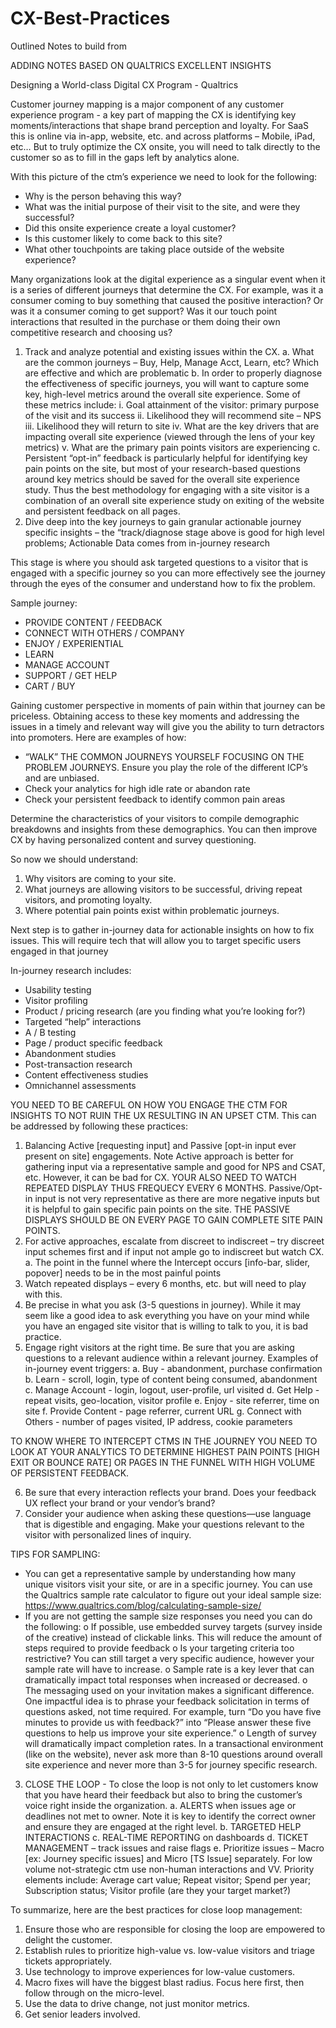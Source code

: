 # CX-Best-Practices
Outlined Notes to build from

ADDING NOTES BASED ON QUALTRICS EXCELLENT INSIGHTS

Designing a World-class Digital CX Program - Qualtrics

Customer journey mapping is a major component of any customer experience program - a key part of mapping the CX is identifying key moments/interactions that shape brand perception and loyalty.  For SaaS this is online via in-app, website, etc. and across platforms – Mobile, iPad, etc…
But to truly optimize the CX onsite, you will need to talk directly to the customer so as to fill in the gaps left by analytics alone.

With this picture of the ctm’s experience we need to look for the following:
-	Why is the person behaving this way?
-	What was the initial purpose of their visit to the site, and were they successful?
-	Did this onsite experience create a loyal customer?
-	Is this customer likely to come back to this site?
-	What other touchpoints are taking place outside of the website experience?

Many organizations look at the digital experience as a singular event when it is a series of different journeys that determine the CX.  For example, was it a consumer coming to buy something that caused the positive interaction? Or was it a consumer coming to get support?  Was it our touch point interactions that resulted in the purchase or them doing their own competitive research and choosing us?

1.	Track and analyze potential and existing issues within the CX.
a.	What are the common journeys – Buy, Help, Manage Acct, Learn, etc?  Which are effective and which are problematic
b.	In order to properly diagnose the effectiveness of specific journeys, you will want to capture some key, high-level metrics around the overall site experience. Some of these metrics include:
i.	Goal attainment of the visitor: primary purpose of the visit and its success
ii.	Likelihood they will recommend site – NPS
iii.	Likelihood they will return to site
iv.	What are the key drivers that are impacting overall site experience (viewed through the lens of your key metrics)
v.	What are the primary pain points visitors are experiencing
c.	Persistent “opt-in” feedback is particularly helpful for identifying key pain points on the site, but most of your research-based questions around key metrics should be saved for the overall site experience study.  Thus the best methodology for engaging with a site visitor is a combination of an overall site experience study on exiting of the website and persistent feedback on all pages.
2.	Dive deep into the key journeys to gain granular actionable journey specific insights – the “track/diagnose stage above is good for high level problems; Actionable Data comes from in-journey research

This stage is where you should ask targeted questions to a visitor that is engaged with a specific journey so you can more effectively see the journey through the eyes of the consumer and understand how to fix the problem.

Sample journey:

-	PROVIDE CONTENT / FEEDBACK
-	CONNECT WITH OTHERS / COMPANY
-	ENJOY / EXPERIENTIAL
-	LEARN
-	MANAGE ACCOUNT
-	SUPPORT / GET HELP
-	CART / BUY

Gaining customer perspective in moments of pain within that journey can be priceless. Obtaining access to these key moments and addressing the issues in a timely and relevant way will give you the ability to turn detractors into promoters.  Here are examples of how:
-	“WALK” THE COMMON JOURNEYS YOURSELF FOCUSING ON THE PROBLEM JOURNEYS.  Ensure you play the role of the different ICP’s and are unbiased.  
-	Check your analytics for high idle rate or abandon rate
-	Check your persistent feedback to identify common pain areas

Determine the characteristics of your visitors to compile demographic breakdowns and insights from these demographics.  You can then improve CX by having personalized content and survey questioning.

So now we should understand:
1. Why visitors are coming to your site.
2. What journeys are allowing visitors to be successful, driving repeat visitors, and promoting loyalty.
3. Where potential pain points exist within problematic journeys.

Next step is to gather in-journey data for actionable insights on how to fix issues.  This will require tech that will allow you to target specific users engaged in that journey

In-journey research includes:
-	Usability testing
-	Visitor profiling
-	Product / pricing research (are you finding what you’re looking for?)
-	Targeted “help” interactions
-	A / B testing
-	Page / product specific feedback
-	Abandonment studies
-	Post-transaction research
-	Content effectiveness studies
-	Omnichannel assessments

YOU NEED TO BE CAREFUL ON HOW YOU ENGAGE THE CTM FOR INSIGHTS TO NOT RUIN THE UX RESULTING IN AN UPSET CTM.  This can be addressed by following these practices:
1.	Balancing Active [requesting input] and Passive [opt-in input ever present on site] engagements.  Note Active approach is better for gathering input via a representative sample and good for NPS and CSAT, etc.  However, it can be bad for CX.  YOUR ALSO NEED TO WATCH REPEATED DISPLAY THUS FREQUECY EVERY 6 MONTHS.  Passive/Opt-in input is not very representative as there are more negative inputs but it is helpful to gain specific pain points on the site.  THE PASSIVE DISPLAYS SHOULD BE ON EVERY PAGE TO GAIN COMPLETE SITE PAIN POINTS.
2.	For active approaches, escalate from discreet to indiscreet – try discreet input schemes first and if input not ample go to indiscreet but watch CX.
a.	The point in the funnel where the Intercept occurs [info-bar, slider, popover] needs to be in the most painful points
3.	Watch repeated displays – every 6 months, etc. but will need to play with this.
4.	Be precise in what you ask (3-5 questions in journey). While it may seem like a good idea to ask everything you have on your mind while you have an engaged site visitor that is willing to talk to you, it is bad practice.
5.	Engage right visitors at the right time. Be sure that you are asking questions to a relevant audience within a relevant journey.  Examples of in-journey event triggers:
a.	Buy - abandonment, purchase confirmation
b.	Learn - scroll, login, type of content being consumed, abandonment
c.	Manage Account - login, logout, user-profile, url visited
d.	Get Help - repeat visits, geo-location, visitor profile
e.	Enjoy - site referrer, time on site
f.	Provide Content - page referrer, current URL
g.	Connect with Others - number of pages visited, IP address, cookie parameters

TO KNOW WHERE TO INTERCEPT CTMS IN THE JOURNEY YOU NEED TO LOOK AT YOUR ANALYTICS TO DETERMINE HIGHEST PAIN POINTS [HIGH EXIT OR BOUNCE RATE] OR PAGES IN THE FUNNEL WITH HIGH VOLUME OF PERSISTENT FEEDBACK.

6.	Be sure that every interaction reflects your brand.  Does your feedback UX reflect your brand or your vendor’s brand?
7.	Consider your audience when asking these questions—use language that is digestible and engaging. Make your questions relevant to the visitor with personalized lines of inquiry.

TIPS FOR SAMPLING:

-	You can get a representative sample by understanding how many unique visitors visit your site, or are in a specific journey.  You can use the Qualtrics sample rate calculator to figure out your ideal sample size:  https://www.qualtrics.com/blog/calculating-sample-size/
-	If you are not getting the sample size responses you need you can do the following:
o	If possible, use embedded survey targets (survey inside of the creative) instead of clickable links. This will reduce the amount of steps required to provide feedback
o	Is your targeting criteria too restrictive? You can still target a very specific audience, however your sample rate will have to increase.
o	Sample rate is a key lever that can dramatically impact total responses when increased or decreased.
o	The messaging used on your invitation makes a significant difference. One impactful idea is to phrase your feedback solicitation in terms of questions asked, not time required. For example, turn “Do you have five minutes to provide us with feedback?” into “Please answer these five questions to help us improve your site experience.”
o	Length of survey will dramatically impact completion rates. In a transactional environment (like on the website), never ask more than 8-10 questions around overall site experience and never more than 3-5 for journey specific research.
3.	CLOSE THE LOOP - To close the loop is not only to let customers know that you have heard their feedback but also to bring the customer’s voice right inside the organization.
a.	ALERTS when issues age or deadlines not met to owner.  Note it is key to identify the correct owner and ensure they are engaged at the right level.
b.	TARGETED HELP INTERACTIONS
c.	REAL-TIME REPORTING on dashboards
d.	TICKET MANAGEMENT – track issues and raise flags
e.	Prioritize issues – Macro [ex: Journey specific issues] and Micro [TS Issue] separately.  For low volume not-strategic ctm use non-human interactions and VV.
Priority elements include: Average cart value; Repeat visitor; Spend per year; Subscription status; Visitor profile (are they your target market?)

To summarize, here are the best practices for close loop management:
1. Ensure those who are responsible for closing the loop are empowered to delight the customer.
2. Establish rules to prioritize high-value vs. low-value visitors and triage tickets appropriately.
3. Use technology to improve experiences for low-value customers.
4. Macro fixes will have the biggest blast radius. Focus here first, then follow through on the micro-level.
5. Use the data to drive change, not just monitor metrics.
6. Get senior leaders involved.
